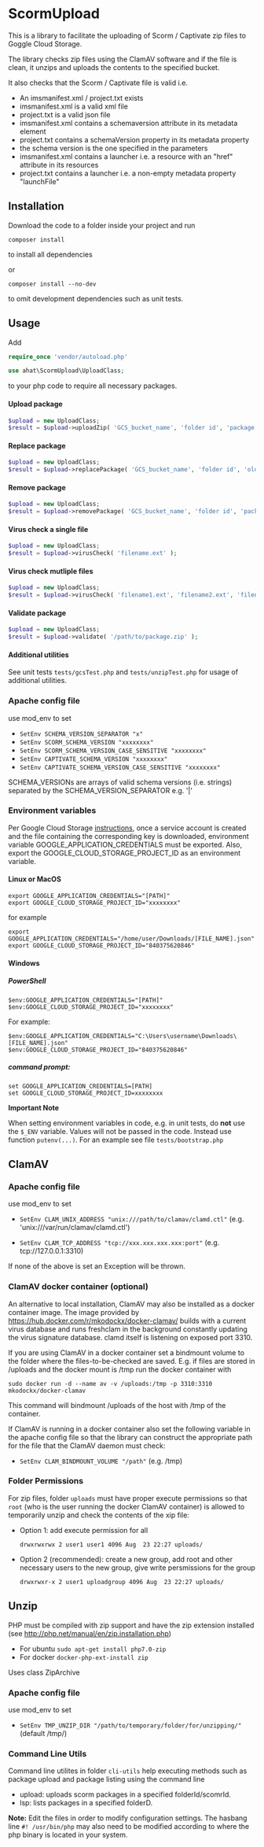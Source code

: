 # ScormUpload

This is a library to facilitate the uploading of Scorm / Captivate zip files to Goggle Cloud Storage.

The library checks zip files using the ClamAV software and if the file is clean, it unzips and uploads the contents to the specified bucket.

It also checks that the Scorm / Captivate file is valid i.e.
  * An imsmanifest.xml / project.txt exists
  * imsmanifest.xml is a valid xml file
  * project.txt is a valid json file
  * imsmanifest.xml contains a schemaversion attribute in its metadata element
  * project.txt contains a schemaVersion property in its metadata property
  * the schema version is the one specified in the parameters
  * imsmanifest.xml contains a launcher i.e. a resource with an "href" attribute in its resources
  * project.txt contains a launcher i.e. a non-empty metadata property "launchFile"

## Installation

Download the code to a folder inside your project and run 

```
composer install
```
to install all dependencies

or

```
composer install --no-dev
```

to omit development dependencies such as unit tests.

## Usage
Add

```php
require_once 'vendor/autoload.php'

use ahat\ScormUpload\UploadClass;
```
to your php code to require all necessary packages.

#### Upload package
```php
$upload = new UploadClass;
$result = $upload->uploadZip( 'GCS_bucket_name', 'folder id', 'package zip file' );
```

#### Replace package
```php
$upload = new UploadClass;
$result = $upload->replacePackage( 'GCS_bucket_name', 'folder id', 'old package name', '/path/to/new/package.zip' );
```

#### Remove package
```php
$upload = new UploadClass;
$result = $upload->removePackage( 'GCS_bucket_name', 'folder id', 'package name' );
```

#### Virus check a single file
```php
$upload = new UploadClass;
$result = $upload->virusCheck( 'filename.ext' );
```

#### Virus check mutliple files
```php
$upload = new UploadClass;
$result = $upload->virusCheck( 'filename1.ext', 'filename2.ext', 'filename3.ext' );
```

#### Validate package
```php
$upload = new UploadClass;
$result = $upload->validate( '/path/to/package.zip' );
```

#### Additional utilities
See unit tests `tests/gcsTest.php` and `tests/unzipTest.php` for usage of additional utilities.

### Apache config file

use mod_env to set

  * `SetEnv SCHEMA_VERSION_SEPARATOR "x"`
  * `SetEnv SCORM_SCHEMA_VERSION "xxxxxxxx"`
  * `SetEnv SCORM_SCHEMA_VERSION_CASE_SENSITIVE "xxxxxxxx"`
  * `SetEnv CAPTIVATE_SCHEMA_VERSION "xxxxxxxx"`
  * `SetEnv CAPTIVATE_SCHEMA_VERSION_CASE_SENSITIVE "xxxxxxxx"`

SCHEMA_VERSIONs are arrays of valid schema versions (i.e. strings) separated by the SCHEMA_VERSION_SEPARATOR e.g. '|'

### Environment variables

Per Google Cloud Storage [instructions](https://cloud.google.com/storage/docs/reference/libraries#client-libraries-install-php), once a service account is created and the file containing the corresponding key is downloaded, environment variable GOOGLE_APPLICATION_CREDENTIALS must be exported. Also, export the GOOGLE_CLOUD_STORAGE_PROJECT_ID as an environment variable.
 
#### Linux or MacOS
```
export GOOGLE_APPLICATION_CREDENTIALS="[PATH]"
export GOOGLE_CLOUD_STORAGE_PROJECT_ID="xxxxxxxx"
```
for example
```
export GOOGLE_APPLICATION_CREDENTIALS="/home/user/Downloads/[FILE_NAME].json"
export GOOGLE_CLOUD_STORAGE_PROJECT_ID="840375620846"
```

#### Windows

##### PowerShell
```
$env:GOOGLE_APPLICATION_CREDENTIALS="[PATH]"
$env:GOOGLE_CLOUD_STORAGE_PROJECT_ID="xxxxxxxx"
```
For example:
```
$env:GOOGLE_APPLICATION_CREDENTIALS="C:\Users\username\Downloads\[FILE_NAME].json"
$env:GOOGLE_CLOUD_STORAGE_PROJECT_ID="840375620846"
```
##### command prompt:
```
set GOOGLE_APPLICATION_CREDENTIALS=[PATH]
set GOOGLE_CLOUD_STORAGE_PROJECT_ID=xxxxxxxx
```
**Important Note** 

When setting environment variables in code, e.g. in unit tests, do **not** use the `$_ENV` variable. Values will not be passed in the code. Instead use function `putenv(...)`. For an example see file `tests/bootstrap.php`


## ClamAV

### Apache config file

use mod_env to set

  * `SetEnv CLAM_UNIX_ADDRESS "unix:///path/to/clamav/clamd.ctl"` (e.g. 'unix:///var/run/clamav/clamd.ctl')  

  * `SetEnv CLAM_TCP_ADDRESS "tcp://xxx.xxx.xxx.xxx:port"` (e.g. tcp://127.0.0.1:3310)
  
If none of the above is set an Exception will be thrown.


### ClamAV docker container (optional)

An alternative to local installation, ClamAV may also be installed as a docker container image. The image provided by https://hub.docker.com/r/mkodockx/docker-clamav/ builds with a current virus database and
runs freshclam in the background constantly updating the virus signature database. clamd itself
is listening on exposed port 3310.

If you are using ClamAV in a docker container set a bindmount volume to the folder where the files-to-be-checked are saved. E.g. if files are stored in /uploads and the docker mount is /tmp run the docker container with 
```    
sudo docker run -d --name av -v /uploads:/tmp -p 3310:3310 mkodockx/docker-clamav
```
This command will bindmount /uploads of the host with /tmp of the container.

If ClamAV is running in a docker container also set the following variable in the apache config file so that the library can construct the appropriate path for the file that the ClamAV daemon must check:
  * `SetEnv CLAM_BINDMOUNT_VOLUME "/path"` (e.g. /tmp)

### Folder Permissions
For zip files, folder `uploads` must have proper execute permissions so that `root` (who is the user running the docker ClamAV container) is allowed to temporarily unzip and check the contents of the xip file:

  * Option 1: add execute permission for all

    ```
    drwxrwxrwx 2 user1 user1 4096 Aug  23 22:27 uploads/
    ```  

  * Option 2 (recommended): create a new group, add root and other necessary users to the new group, give write persmissions for the group

    ```
    drwxrwxr-x 2 user1 uploadgroup 4096 Aug  23 22:27 uploads/
    ```

## Unzip

PHP must be compiled with zip support and have the zip extension installed (see http://php.net/manual/en/zip.installation.php)

  * For ubuntu `sudo apt-get install php7.0-zip`
  * For docker `docker-php-ext-install zip`


Uses class ZipArchive

### Apache config file

use mod_env to set

  * `SetEnv TMP_UNZIP_DIR "/path/to/temporary/folder/for/unzipping/"` (default /tmp/)  

### Command Line Utils
Command line utilites in folder `cli-utils` help executing methods such as package upload and package listing using the command line

* upload: uploads scorm packages in a specified folderId/scomrId.
* lsp: lists packages in a specified folderD.

**Note:** Edit the files in order to modify configuration settings. The hasbang line `#! /usr/bin/php` may also need to be modified according to where the php binary is located in your system.